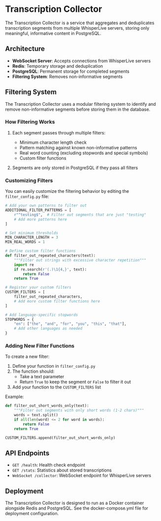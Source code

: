 # Transcription Collector

The Transcription Collector is a service that aggregates and deduplicates transcription segments from multiple WhisperLive servers, storing only meaningful, informative content in PostgreSQL.

## Architecture

- **WebSocket Server**: Accepts connections from WhisperLive servers
- **Redis**: Temporary storage and deduplication
- **PostgreSQL**: Permanent storage for completed segments
- **Filtering System**: Removes non-informative segments

## Filtering System

The Transcription Collector uses a modular filtering system to identify and remove non-informative segments before storing them in the database.

### How Filtering Works

1. Each segment passes through multiple filters:
   - Minimum character length check
   - Pattern matching against known non-informative patterns
   - Real word counting (excluding stopwords and special symbols)
   - Custom filter functions

2. Segments are only stored in PostgreSQL if they pass all filters

### Customizing Filters

You can easily customize the filtering behavior by editing the `filter_config.py` file:

```python
# Add your own patterns to filter out
ADDITIONAL_FILTER_PATTERNS = [
    r"^testing$",  # Filter out segments that are just "testing"
    # Add more patterns here
]

# Set minimum thresholds
MIN_CHARACTER_LENGTH = 3
MIN_REAL_WORDS = 1

# Define custom filter functions
def filter_out_repeated_characters(text):
    """Filter out strings with excessive character repetition"""
    import re
    if re.search(r'(.)\1{4,}', text):
        return False
    return True

# Register your custom filters
CUSTOM_FILTERS = [
    filter_out_repeated_characters,
    # Add more custom filter functions here
]

# Add language-specific stopwords
STOPWORDS = {
    "en": ["the", "and", "for", "you", "this", "that"],
    # Add other languages as needed
}
```

### Adding New Filter Functions

To create a new filter:

1. Define your function in `filter_config.py`
2. The function should:
   - Take a text parameter
   - Return `True` to keep the segment or `False` to filter it out
3. Add your function to the `CUSTOM_FILTERS` list

Example:

```python
def filter_out_short_words_only(text):
    """Filter out segments with only short words (1-2 chars)"""
    words = text.split()
    if all(len(word) <= 2 for word in words):
        return False
    return True

CUSTOM_FILTERS.append(filter_out_short_words_only)
```

## API Endpoints

- `GET /health`: Health check endpoint
- `GET /stats`: Statistics about stored transcriptions
- `WebSocket /collector`: WebSocket endpoint for WhisperLive servers

## Deployment

The Transcription Collector is designed to run as a Docker container alongside Redis and PostgreSQL. See the docker-compose.yml file for deployment configuration. 